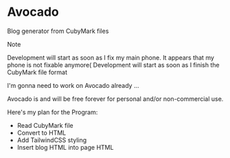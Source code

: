 # Avocado
Blog generator from CubyMark files

> [!NOTE]
> Development will start as soon as I fix my main phone.
> It appears that my phone is not fixable anymore(
> Development will start as soon as I finish the CubyMark file format

I'm gonna need to work on Avocado already ...

Avocado is and will be free forever for personal and/or non-commercial use.

Here's my plan for the Program:
  - Read CubyMark file
  - Convert to HTML
  - Add TailwindCSS styling
  - Insert blog HTML into page HTML
